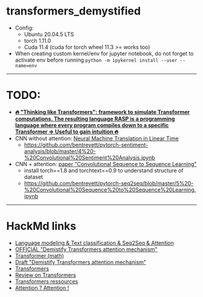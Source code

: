 # transformers_demystified

- Config:
    - Ubuntu 20.04.5 LTS
    - torch 1.11.0
    - Cuda 11.4 (cuda for torch wheel 11.3 >= works too)
- When creating custom kernel/env for jupyter notebook, do not forget to activate env before running `python -m ipykernel install --user --name=env`
---
# TODO: 

- [**:fire: "Thinking like Transformers": framework to simulate Transformer computations. The resulting language RASP is a programming language where every program compiles down to a specific Transformer => Useful to gain intuition :fire:**](https://srush.github.io/raspy/)
- CNN without attention: [Neural Machine Translation in Linear Time](https://arxiv.org/abs/1610.10099)
    - https://github.com/bentrevett/pytorch-sentiment-analysis/blob/master/4%20-%20Convolutional%20Sentiment%20Analysis.ipynb
- CNN  + attention: [paper "Convolutional Sequence to Sequence Learning"](https://arxiv.org/pdf/1705.03122.pdf)
    - install torch==1.8 and torchtext==0.9 to understand structure of dataset
    - https://github.com/bentrevett/pytorch-seq2seq/blob/master/5%20-%20Convolutional%20Sequence%20to%20Sequence%20Learning.ipynb
---

# HackMd links

- [Language modeling & Text classification & Seq2Seq & Attention](https://hackmd.io/5IXrMYA4S86B1zYCUFdlfg)
- [OFFICIAL "Demistify Transformers attention mechanism"](https://hackmd.io/5W355qC3RRCnw4NtJ0FFLw)
- [Transformer (math)](https://hackmd.io/wbuEpc-1TjiDx-VV0S-qyQ)
- [Draft "Demistify Transformers attention mechanism"](https://hackmd.io/lKZEd1uCTSu8d4z2MYeQ2A)
- [Transformers](https://hackmd.io/R1VL6xwaRyWuLcavBWJ3gA)
- [Review on Transformers](https://hackmd.io/7hMDlKqNQBaVFH1OjPOh4w)
- [Transformers ressources](https://hackmd.io/9ky-n4HyQpyyd-zHTTwjhw)
- [Attention ? Attention !](https://hackmd.io/kbKcFkg1QQ2zL3qJyOREww)
